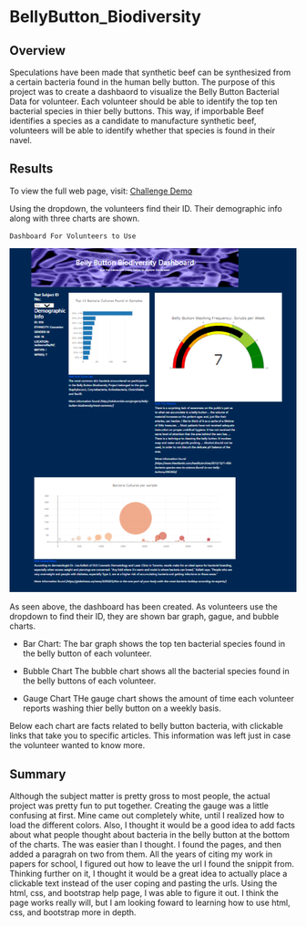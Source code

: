# BellyButton_Biodiversity

## Overview

Speculations have been made that synthetic beef can be synthesized from a certain bacteria found in the human belly button. The purpose of this project was to create a dashbaord to visualize the Belly Button Bacterial Data for volunteer. Each volunteer should be able to identify the top ten bacterial species in thier belly buttons. This way, if imporbable Beef identifies a species as a candidate to manufacture synthetic beef, volunteers will be able to identify whether that species is found in their navel.


## Results

To view the full web page, visit: [Challenge Demo](https://snkty8.github.io/BellyButton_Diversity_Challenge/)

Using the dropdown, the volunteers find their ID.  Their demographic info along with three charts are shown. 

    Dashboard For Volunteers to Use
![image](https://github.com/snkty8/BellyButton_Biodiversity/blob/main/images/BellyButtonPage.png)

As seen above, the dashboard has been created.  As volunteers use the dropdown to find their ID, they are shown bar graph, gague, and bubble charts.

- Bar Chart:
The bar graph shows the top ten bacterial species found in the belly button of each volunteer.

- Bubble Chart
The bubble chart shows all the bacterial species found in the belly buttons of each volunteer.

- Gauge Chart
THe gauge chart shows the amount of time each volunteer reports washing thier belly button on a weekly basis. 

Below each chart are facts related to belly button bacteria, with clickable links that take you to specific articles.  This information was left just in case the volunteer wanted to know more.


## Summary 

Although the subject matter is pretty gross to most people, the actual project was pretty fun to put together.  Creating the gauge was a little confusing at first.  Mine came out completely white, until I realized how to load the different colors.  Also, I thought it would be a good idea to add facts about what people thought about bacteria in the belly button at the bottom of the charts. The was easier than I thought.  I found the pages, and then added a paragrah on two from them.  All the years of citing my work in papers for school, I figured out how to leave the url I found the snippit from.  Thinking further on it, I thought it would be a great idea to actually place a clickable text instead of the user coping and pasting the urls.  Using the html, css, and bootstrap help page, I was able to figure it out. I think the page works really will, but I am looking foward to learning how to use html, css, and bootstrap more in depth.

